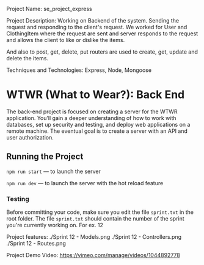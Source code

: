 Project Name: se_project_express

Project Description: Working on Backend of the system. Sending the request and responding to the client's request. We worked for User and ClothingItem where the request are sent and server responds to the request and allows the client to like or dislike the items.

And also to post, get, delete, put routers are used to create, get, update and delete the items.

Techniques and Technologies: Express, Node, Mongoose

# WTWR (What to Wear?): Back End

The back-end project is focused on creating a server for the WTWR application. You’ll gain a deeper understanding of how to work with databases, set up security and testing, and deploy web applications on a remote machine. The eventual goal is to create a server with an API and user authorization.

## Running the Project

`npm run start` — to launch the server

`npm run dev` — to launch the server with the hot reload feature

### Testing

Before committing your code, make sure you edit the file `sprint.txt` in the root folder. The file `sprint.txt` should contain the number of the sprint you're currently working on. For ex. 12

Project features:
./Sprint 12 - Models.png
./Sprint 12 - Controllers.png
./Sprint 12 - Routes.png

Project Demo Video: https://vimeo.com/manage/videos/1044892778
